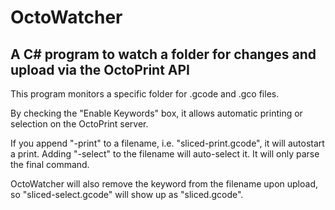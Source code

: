 # OctoWatcher
A C# program to watch a folder for changes and upload via the OctoPrint API
----
This program monitors a specific folder for .gcode and .gco files.

By checking the "Enable Keywords" box, it allows automatic printing or selection on the OctoPrint server. 

If you append "-print" to a filename, i.e. "sliced-print.gcode", it will autostart a print. 
Adding "-select" to the filename will auto-select it. It will only parse the final command. 

OctoWatcher will also remove the keyword from the filename upon upload, so "sliced-select.gcode" will show up as "sliced.gcode".
